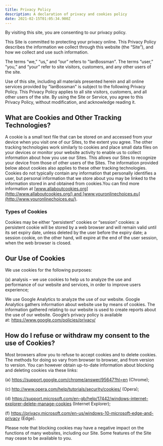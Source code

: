 ```yaml
---
title: Privacy Policy
description: A declaration of privacy and cookies policy
date: 2021-02-15T01:05:34.900Z
---
```

By visiting this site, you are consenting to our privacy policy.

This Site is committed to protecting your privacy online. This Privacy Policy describes the information we collect through this website (the “Site”), and how we collect and use such information.

The terms “we,” “us,” and “our” refers to "IanBossman". The terms “user,” “you,” and “your” refer to site visitors, customers, and any other users of the site.

Use of this site, including all materials presented herein and all online services provided by "IanBossman" is subject to the following Privacy Policy. This Privacy Policy applies to all site visitors, customers, and all other users of the site. By using the Site or Service, you agree to this Privacy Policy, without modification, and acknowledge reading it.

## What are Cookies and Other Tracking Technologies?

A cookie is a small text file that can be stored on and accessed from your device when you visit one of our Sites, to the extent you agree. The other tracking technologies work similarly to cookies and place small data files on your devices or monitor your website activity to enable us to collect information about how you use our Sites. This allows our Sites to recognize your device from those of other users of the Sites. The information provided below about cookies also applies to these other tracking technologies. Cookies do not typically contain any information that personally identifies a user, but personal information that we store about you may be linked to the information stored in and obtained from cookies.You can find more information at [www.allaboutcookies.org](http://www.allaboutcookies.org/) and [www.youronlinechoices.eu](http://www.youronlinechoices.eu/).

### Types of Cookies

Cookies may be either “persistent” cookies or “session” cookies: a persistent cookie will be stored by a web browser and will remain valid until its set expiry date, unless deleted by the user before the expiry date; a session cookie, on the other hand, will expire at the end of the user session, when the web browser is closed.

## Our Use of Cookies

We use cookies for the following purposes:

(a) analysis – we use cookies to help us to analyze the use and performance of our website and services, in order to improve users experience;

We use Google Analytics to analyze the use of our website. Google Analytics gathers information about website use by means of cookies. The information gathered relating to our website is used to create reports about the use of our website. Google’s privacy policy is available at: <https://www.google.com/policies/privacy/>

## How do I refuse or withdraw my consent to the use of Cookies?

Most browsers allow you to refuse to accept cookies and to delete cookies. The methods for doing so vary from browser to browser, and from version to version. You can however obtain up-to-date information about blocking and deleting cookies via these links:

(a) <https://support.google.com/chrome/answer/95647?hl=en> (Chrome);

(c) <http://www.opera.com/help/tutorials/security/cookies/> (Opera);

(d) <https://support.microsoft.com/en-gb/help/17442/windows-internet-explorer-delete-manage-cookies> (Internet Explorer);

(f) <https://privacy.microsoft.com/en-us/windows-10-microsoft-edge-and-privacy> (Edge).

Please note that blocking cookies may have a negative impact on the functions of many websites, including our Site. Some features of the Site may cease to be available to you.